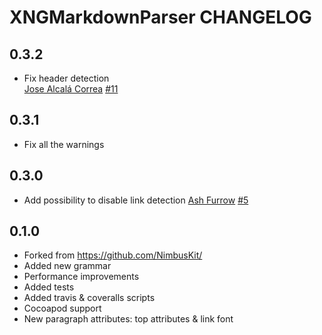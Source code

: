 # XNGMarkdownParser CHANGELOG

## 0.3.2

* Fix header detection   
  [Jose Alcalá Correa](https://github.com/gskbyte) [#11](https://github.com/xing/XNGMarkdownParser/pull/11)

## 0.3.1

* Fix all the warnings

## 0.3.0

* Add possibility to disable link detection
  [Ash Furrow](https://github.com/ashfurrow) [#5](https://github.com/xing/XNGMarkdownParser/pull/5)

## 0.1.0

* Forked from https://github.com/NimbusKit/
* Added new grammar
* Performance improvements
* Added tests
* Added travis & coveralls scripts
* Cocoapod support
* New paragraph attributes: top attributes & link font
